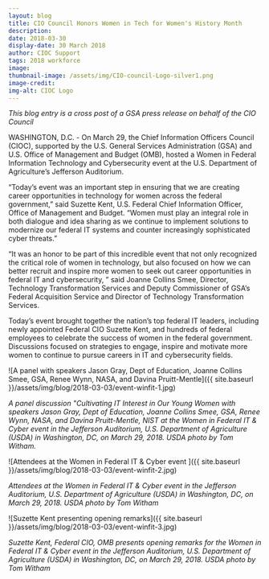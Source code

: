 ```yaml
---
layout: blog
title: CIO Council Honors Women in Tech for Women's History Month
description:
date: 2018-03-30
display-date: 30 March 2018
author: CIOC Support
tags: 2018 workforce
image:
thumbnail-image: /assets/img/CIO-council-Logo-silver1.png
image-credit:
img-alt: CIOC Logo
---
```

_This blog entry is a cross post of a GSA press release on behalf of the CIO Council_

WASHINGTON, D.C. - On March 29, the Chief Information Officers Council (CIOC), supported by the U.S. General Services Administration (GSA) and U.S. Office of Management and Budget (OMB), hosted a Women in Federal Information Technology and Cybersecurity event at the U.S. Department of Agriculture’s Jefferson Auditorium.

“Today’s event was an important step in ensuring that we are creating career opportunities in technology for women across the federal government,” said Suzette Kent, U.S. Federal Chief Information Officer, Office of Management and Budget. “Women must play an integral role in both dialogue and idea sharing as we continue to implement solutions to modernize our federal IT systems and counter increasingly sophisticated cyber threats.”

“It was an honor to be part of this incredible event that not only recognized the critical role of women in technology, but also focused on how we can better recruit and inspire more women to seek out career opportunities in federal IT and cybersecurity, ” said Joanne Collins Smee, Director, Technology Transformation Services and Deputy Commissioner of GSA’s Federal Acquisition Service and Director of Technology Transformation Services.

Today’s event brought together the nation’s top federal IT leaders, including newly appointed Federal CIO Suzette Kent, and hundreds of federal employees to celebrate the success of women in the federal government. Discussions focused on strategies to engage, inspire and motivate more women to continue to pursue careers in IT and cybersecurity fields.

![A panel with speakers Jason Gray, Dept of Education, Joanne Collins Smee, GSA, Renee Wynn, NASA, and Davina Pruitt-Mentle]({{ site.baseurl }}/assets/img/blog/2018-03-03/event-winfit-1.jpg)

_A panel discussion "Cultivating IT Interest in Our Young Women with speakers Jason Gray, Dept of Education, Joanne Collins Smee, GSA, Renee Wynn, NASA, and Davina Pruitt-Mentle, NIST at the Women in Federal IT & Cyber event in the Jefferson Auditorium, U.S. Department of Agriculture (USDA) in Washington, DC, on March 29, 2018. USDA photo by Tom Witham._

![Attendees at the Women in Federal IT & Cyber event ]({{ site.baseurl }}/assets/img/blog/2018-03-03/event-winfit-2.jpg)

_Attendees at the Women in Federal IT & Cyber event in the Jefferson Auditorium, U.S. Department of Agriculture (USDA) in Washington, DC, on March 29, 2018. USDA photo by Tom Witham_

![Suzette Kent presenting opening remarks]({{ site.baseurl }}/assets/img/blog/2018-03-03/event-winfit-3.jpg)

_Suzette Kent, Federal CIO, OMB presents opening remarks for the Women in Federal IT & Cyber event in the Jefferson Auditorium, U.S. Department of Agriculture (USDA) in Washington, DC, on March 29, 2018. USDA photo by Tom Witham_
